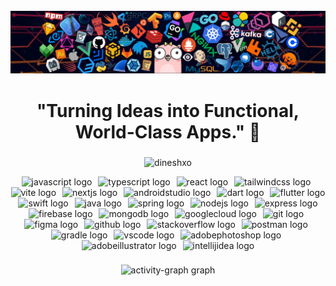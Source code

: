 <br clear="both">
<div align="center">
  <img src="assets/banner2.png" style="max-width: 100%; height: auto;" alt="Banner">
</div>

<h1 align="center">
   "Turning Ideas into Functional, World-Class Apps." 🚀
</h1>

###
<p align="center"> 
 <img src="https://komarev.com/ghpvc/?username=dineshxo&label=Profile%20views&color=0e75b6&style=flat" alt="dineshxo" />
</p>

<div align="center">
  <img src="https://skillicons.dev/icons?i=js" height="40" alt="javascript logo"  />
  <img width="2" />
  <img src="https://skillicons.dev/icons?i=ts" height="40" alt="typescript logo"  />
  <img width="2" />
  <img src="https://cdn.jsdelivr.net/gh/devicons/devicon/icons/react/react-original.svg" height="40" alt="react logo"  />
  <img width="2" />
  <img src="https://skillicons.dev/icons?i=tailwind" height="40" alt="tailwindcss logo"  />
 <img width="2" />
  <img src="https://skillicons.dev/icons?i=vite" height="40" alt="vite logo"  />
  <img width="2" />
  <img src="https://skillicons.dev/icons?i=nextjs" height="40" alt="nextjs logo"  />
  <img width="2" />
  <img src="https://skillicons.dev/icons?i=androidstudio" height="40" alt="androidstudio logo"  />
  <img width="2" />
  <img src="https://skillicons.dev/icons?i=dart" height="40" alt="dart logo"  />
  <img width="2" />
  <img src="https://skillicons.dev/icons?i=flutter" height="40" alt="flutter logo"  />
  <img width="2" />
  <img src="https://skillicons.dev/icons?i=swift" height="40" alt="swift logo"  />
  <img width="2" />
  <img src="https://skillicons.dev/icons?i=java" height="40" alt="java logo"  />
  <img width="2" />
  <img src="https://skillicons.dev/icons?i=spring" height="40" alt="spring logo"  />
  <img width="2" />
  <img src="https://skillicons.dev/icons?i=nodejs" height="40" alt="nodejs logo"  />
  <img width="2" />
  <img src="https://skillicons.dev/icons?i=express" height="40" alt="express logo"  />
<img width="2" />
  <img src="https://skillicons.dev/icons?i=firebase" height="40" alt="firebase logo"  />
  <img width="2" />
  <img src="https://skillicons.dev/icons?i=mongodb" height="40" alt="mongodb logo"  />
 <img width="2" />
  <img src="https://skillicons.dev/icons?i=gcp" height="40" alt="googlecloud logo"  />
  <img width="2" />
  <img src="https://skillicons.dev/icons?i=git" height="40" alt="git logo"  />
  <img width="2" />
  <img src="https://skillicons.dev/icons?i=figma" height="40" alt="figma logo"  />
  <img width="2" />
  <img src="https://skillicons.dev/icons?i=github" height="40" alt="github logo"  />
  <img width="2" />
  <img src="https://skillicons.dev/icons?i=stackoverflow" height="40" alt="stackoverflow logo"  />
 <img width="2" />
  <img src="https://skillicons.dev/icons?i=postman" height="40" alt="postman logo"  />
  <img width="2" />
  <img src="https://skillicons.dev/icons?i=gradle" height="40" alt="gradle logo"  />
  <img width="2" />
  <img src="https://skillicons.dev/icons?i=vscode" height="40" alt="vscode logo"  />
 <img width="2" />
  <img src="https://skillicons.dev/icons?i=ps" height="40" alt="adobephotoshop logo"  />
  <img width="2" />
  <img src="https://skillicons.dev/icons?i=ai" height="40" alt="adobeillustrator logo"  />
  <img width="2" />
  <img src="https://skillicons.dev/icons?i=idea" height="40" alt="intellijidea logo"  />
</div>


###

<div align="center">
  <img src="https://github-readme-activity-graph.vercel.app/graph?username=dineshxo&radius=16&theme=react&area=true&order=5&hide_border=true&hide_title=false&bg_color=00000" height="300" alt="activity-graph graph"  />
</div>

###


###

